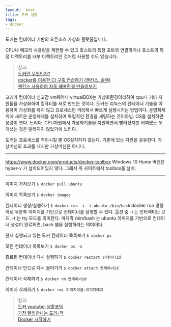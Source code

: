 ```yaml
---
layout:  post
title: 도커 실행
tags:
- docker
---
```




도커는 컨테이너 기반의 오픈소스 가상화 플랫폼입니다.

CPU나 메모리 사용량을 제한할 수 있고 호스트의 특정 포트와 연결하거나 호스트의 특정 디렉토리를 내부 디렉토리인 것처럼 사용할 수도 있습니다.


> 참고:  
[도커란 무엇인가?](https://subicura.com/2017/01/19/docker-guide-for-beginners-1.html)  
[docker를 이용한 CI 구축 연습하기 (젠킨스, 슬랙)](http://jojoldu.tistory.com/139)  
[젠킨스 사용하여 자동 배포환경 만들어보기](http://kingbbode.tistory.com/35)




고래가 컨테이너 싣고감
vm웨어나 virtualBOX는 가상화환경이라하여 cpu나 기타 자원들을 가상화하여 컴퓨터를 새로 만드는 것이다. 도커는 리눅스의 컨테이너 기술을 이용하여 가상화를 하지 않고 프로세스만 격리해서 빠르게 실행시키는 방법이다. 운영체제위에 새로운 운영체제를 설치하여 독립적인 환경을 세팅하는 것이아님.
OS를 설치하면 용량이 크다. 느리다. CPU차원에서 가상화기술을 지원하면서 빨라졌지만 어찌됐든 쪼개쓰는 것은 달라지지 않았기에 느리다.

도커는 프로세스를 격리시킬 뿐 OS설치하지 않는다. 기존에 있는 자원을 공유한다. 가상머신의 효과를 내지만 가상머신은 아니다.


***
https://www.docker.com/products/docker-toolbox
Windows 10 Home 버전은 hyper-v 가 설치되어있지 않다.
그래서 위 사이트에서 toolbox를 설치.

***

이미지 가져오기
`$ docker pull ubuntu`

이미지 목록보기
`$ docker images`

컨테이너 생성/실행하기
`$ docker run -i -t ubuntu /bin/bash`
docker run 명령어로 우분투 이미지를 기반으로 컨테이너를 실행할 수 있다. 옵션 중 -i 는 인터렉티브 모드, -t 는 tty 모드를 의미한다. 마지막 /bin/bash 는 ubuntu 이미지를 기반으로 컨테이너 생성이 완료되면, bash 쉘을 실행하라는 의미이다.

현재 실행되고 있는 도커 컨테이너 목록보기
`$ docker ps`

모든 컨테이너 목록보기
`$ docker ps -a`

종료된 컨테이너 다시 실행하기
`$ docker restart 컨테이너id`

컨테이너 안으로 다시 들어가기
`$ docker attach 컨테이너id`

컨테이너 삭제하기
`$ docker rm 컨테이너id`

이미지 삭제하기
`$ docker rmi 이미지이름:이미지태그`




> 참고:  
[도커 youtube-생활코딩](https://www.youtube.com/watch?v=Bhzz9E3xuXY)  
[가장 빨리만나는 도커-책](http://pyrasis.com/book/DockerForTheReallyImpatient/Chapter02/03)  
[Docker 시작하기](http://programmingsummaries.tistory.com/391)